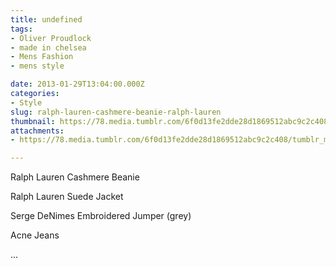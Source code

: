 ```yaml
---
title: undefined
tags:
- Oliver Proudlock
- made in chelsea
- Mens Fashion
- mens style

date: 2013-01-29T13:04:00.000Z
categories:
- Style
slug: ralph-lauren-cashmere-beanie-ralph-lauren
thumbnail: https://78.media.tumblr.com/6f0d13fe2dde28d1869512abc9c2c408/tumblr_mhe1nmE1sl1rhrm24o1_r1_1280.jpg
attachments:
- https://78.media.tumblr.com/6f0d13fe2dde28d1869512abc9c2c408/tumblr_mhe1nmE1sl1rhrm24o1_r1_1280.jpg

---
```


Ralph Lauren Cashmere Beanie 

  Ralph Lauren Suede Jacket 

  Serge DeNimes Embroidered Jumper (grey) 

  Acne Jeans 

...

